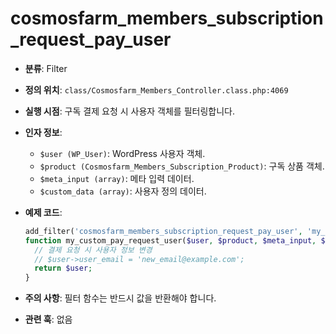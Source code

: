 # cosmosfarm_members_subscription_request_pay_user

- **분류**: Filter
- **정의 위치**: `class/Cosmosfarm_Members_Controller.class.php:4069`
- **실행 시점**: 구독 결제 요청 시 사용자 객체를 필터링합니다.
- **인자 정보**:
  - `$user (WP_User)`: WordPress 사용자 객체.
  - `$product (Cosmosfarm_Members_Subscription_Product)`: 구독 상품 객체.
  - `$meta_input (array)`: 메타 입력 데이터.
  - `$custom_data (array)`: 사용자 정의 데이터.
- **예제 코드**:

  ```php
  add_filter('cosmosfarm_members_subscription_request_pay_user', 'my_custom_pay_request_user', 10, 4);
  function my_custom_pay_request_user($user, $product, $meta_input, $custom_data) {
    // 결제 요청 시 사용자 정보 변경
    // $user->user_email = 'new_email@example.com';
    return $user;
  }
  ```

- **주의 사항**: 필터 함수는 반드시 값을 반환해야 합니다.
- **관련 훅**: 없음
